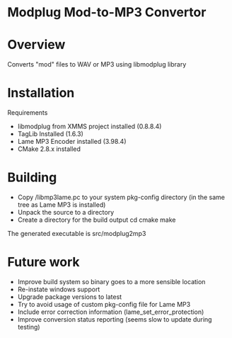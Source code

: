 # Modplug Mod-to-MP3 Convertor

# Overview
Converts "mod" files to WAV or MP3 using libmodplug library

# Installation
Requirements
- libmodplug from XMMS project installed (0.8.8.4)
- TagLib Installed (1.6.3)
- Lame MP3 Encoder installed (3.98.4)
- CMake 2.8.x installed

# Building
- Copy <source dir>/libmp3lame.pc to your system pkg-config directory (in the same tree as Lame MP3 is installed)
- Unpack the source to a directory
- Create a directory for the build output
cd <build directory>
cmake <path-to-source-directory>
make

The generated executable is src/modplug2mp3

# Future work
- Improve build system so binary goes to a more sensible location
- Re-instate windows support
- Upgrade package versions to latest
- Try to avoid usage of custom pkg-config file for Lame MP3
- Include error correction information (lame_set_error_protection)
- Improve conversion status reporting (seems slow to update during testing)

